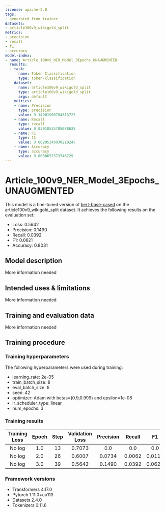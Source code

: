 ```yaml
---
license: apache-2.0
tags:
- generated_from_trainer
datasets:
- article100v9_wikigold_split
metrics:
- precision
- recall
- f1
- accuracy
model-index:
- name: Article_100v9_NER_Model_3Epochs_UNAUGMENTED
  results:
  - task:
      name: Token Classification
      type: token-classification
    dataset:
      name: article100v9_wikigold_split
      type: article100v9_wikigold_split
      args: default
    metrics:
    - name: Precision
      type: precision
      value: 0.14901960784313725
    - name: Recall
      type: recall
      value: 0.03918535705078628
    - name: F1
      type: f1
      value: 0.06205348030210247
    - name: Accuracy
      type: accuracy
      value: 0.8030657373746729
---
```


<!-- This model card has been generated automatically according to the information the Trainer had access to. You
should probably proofread and complete it, then remove this comment. -->

# Article_100v9_NER_Model_3Epochs_UNAUGMENTED

This model is a fine-tuned version of [bert-base-cased](https://huggingface.co/bert-base-cased) on the article100v9_wikigold_split dataset.
It achieves the following results on the evaluation set:
- Loss: 0.5642
- Precision: 0.1490
- Recall: 0.0392
- F1: 0.0621
- Accuracy: 0.8031

## Model description

More information needed

## Intended uses & limitations

More information needed

## Training and evaluation data

More information needed

## Training procedure

### Training hyperparameters

The following hyperparameters were used during training:
- learning_rate: 2e-05
- train_batch_size: 8
- eval_batch_size: 8
- seed: 42
- optimizer: Adam with betas=(0.9,0.999) and epsilon=1e-08
- lr_scheduler_type: linear
- num_epochs: 3

### Training results

| Training Loss | Epoch | Step | Validation Loss | Precision | Recall | F1     | Accuracy |
|:-------------:|:-----:|:----:|:---------------:|:---------:|:------:|:------:|:--------:|
| No log        | 1.0   | 13   | 0.7073          | 0.0       | 0.0    | 0.0    | 0.7816   |
| No log        | 2.0   | 26   | 0.6007          | 0.0734    | 0.0062 | 0.0114 | 0.7875   |
| No log        | 3.0   | 39   | 0.5642          | 0.1490    | 0.0392 | 0.0621 | 0.8031   |


### Framework versions

- Transformers 4.17.0
- Pytorch 1.11.0+cu113
- Datasets 2.4.0
- Tokenizers 0.11.6
